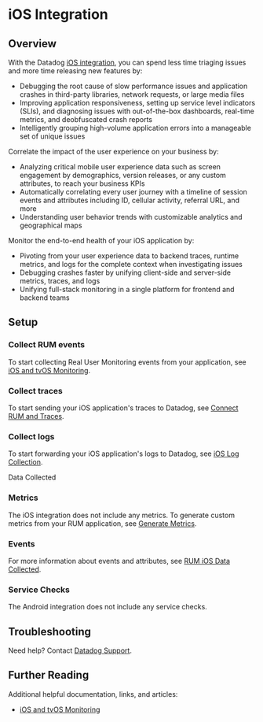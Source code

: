 # iOS Integration

## Overview

With the Datadog [iOS integration][1], you can spend less time triaging issues and more time releasing new features by:

- Debugging the root cause of slow performance issues and application crashes in third-party libraries, network requests, or large media files 
- Improving application responsiveness, setting up service level indicators (SLIs), and diagnosing issues with out-of-the-box dashboards, real-time metrics, and deobfuscated crash reports 
- Intelligently grouping high-volume application errors into a manageable set of unique issues

Correlate the impact of the user experience on your business by:

- Analyzing critical mobile user experience data such as screen engagement by demographics, version releases, or any custom attributes, to reach your business KPIs 
- Automatically correlating every user journey with a timeline of session events and attributes including ID, cellular activity, referral URL, and more 
- Understanding user behavior trends with customizable analytics and geographical maps

Monitor the end-to-end health of your iOS application by: 

- Pivoting from your user experience data to backend traces, runtime metrics, and logs for the complete context when investigating issues 
- Debugging crashes faster by unifying client-side and server-side metrics, traces, and logs
- Unifying full-stack monitoring in a single platform for frontend and backend teams

## Setup

### Collect RUM events 

To start collecting Real User Monitoring events from your application, see [iOS and tvOS Monitoring][2]. 

### Collect traces 

To start sending your iOS application's traces to Datadog, see [Connect RUM and Traces][3]. 

### Collect logs 

To start forwarding your iOS application's logs to Datadog, see [iOS Log Collection][4].

Data Collected

### Metrics

The iOS integration does not include any metrics. To generate custom metrics from your RUM application, see [Generate Metrics][5].

### Events 

For more information about events and attributes, see [RUM iOS Data Collected][6]. 

### Service Checks 

The Android integration does not include any service checks.

## Troubleshooting

Need help? Contact [Datadog Support][7]. 

## Further Reading 

Additional helpful documentation, links, and articles: 

- [iOS and tvOS Monitoring][8]


[1]: https://app.datadoghq.com/integrations/rum-ios 
[2]: https://docs.datadoghq.com/real_user_monitoring/real_user_monitoring/ios/?tabs=swift#setup
[3]: https://docs.datadoghq.com/real_user_monitoring/connect_rum_and_traces?tab=iosrum#setup-rum 
[4]: https://docs.datadoghq.com/logs/log_collection/ios/ 
[5]: https://docs.datadoghq.com/real_user_monitoring/generate_metrics 
[6]: https://docs.datadoghq.com/real_user_monitoring/ios/data_collected/ 
[7]: https://docs.datadoghq.com/help/ 
[8]: https://docs.datadoghq.com/real_user_monitoring/ios/

